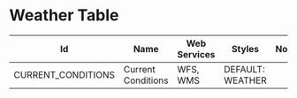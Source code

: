 # Weather Table

Id | Name | Web Services | Styles | Notes
---|------|--------------|--------|------
CURRENT_CONDITIONS | Current Conditions | WFS, WMS     | DEFAULT: WEATHER |      

